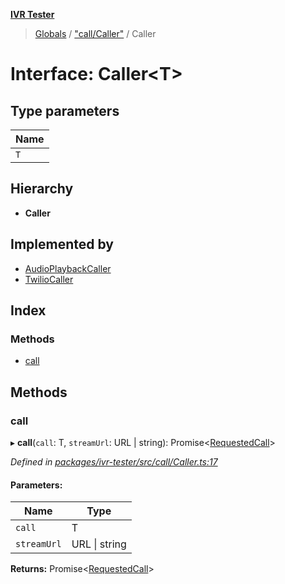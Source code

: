 **[IVR Tester](../README.md)**

> [Globals](../README.md) / ["call/Caller"](../modules/_call_caller_.md) / Caller

# Interface: Caller\<T>

## Type parameters

Name |
------ |
`T` |

## Hierarchy

* **Caller**

## Implemented by

* [AudioPlaybackCaller](../classes/_call_audioplaybackcaller_.audioplaybackcaller.md)
* [TwilioCaller](../classes/_call_twiliocaller_.twiliocaller.md)

## Index

### Methods

* [call](_call_caller_.caller.md#call)

## Methods

### call

▸ **call**(`call`: T, `streamUrl`: URL \| string): Promise\<[RequestedCall](../modules/_call_caller_.md#requestedcall)>

*Defined in [packages/ivr-tester/src/call/Caller.ts:17](https://github.com/SketchingDev/ivr-tester/blob/8e8019a/packages/ivr-tester/src/call/Caller.ts#L17)*

#### Parameters:

Name | Type |
------ | ------ |
`call` | T |
`streamUrl` | URL \| string |

**Returns:** Promise\<[RequestedCall](../modules/_call_caller_.md#requestedcall)>
